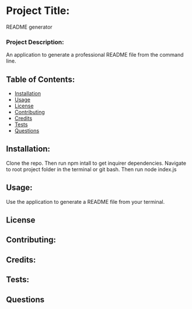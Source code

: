 
  # Project Title: 
   README generator
  
  ### Project Description: 
   An application to generate a professional README file from the command line.
  
  ## Table of Contents:

  * [Installation](#installation)
  * [Usage](#usage)
  * [License](#license)
  * [Contributing](#contributing)
  * [Credits](#credits)
  * [Tests](#tests)
  * [Questions](#questions)

  ## Installation: 
   Clone the repo. Then run npm intall to get inquirer dependencies. Navigate to root project folder in the terminal or git bash. Then run node index.js
  
  ## Usage: 
   Use the application to generate a README file from your terminal.
  
  ## License
  ## Contributing:
  ## Credits:
  ## Tests: 
  ## Questions
  